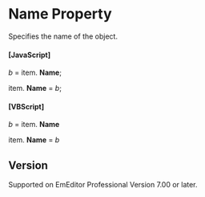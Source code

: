 # Name Property

Specifies the name of the object.

#### \[JavaScript\]

_b_ =
item. **Name**;

item. **Name** = _b_;

#### \[VBScript\]

_b_ =
item. **Name**

item. **Name** = _b_

## Version

Supported on EmEditor Professional Version 7.00 or later.